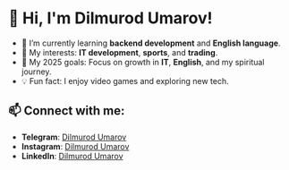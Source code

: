 # 👋 Hi, I'm Dilmurod Umarov!

- 🌱 I’m currently learning **backend development** and **English language**.
- 🚀 My interests: **IT development**, **sports**, and **trading**.
- 🎯 My 2025 goals: Focus on growth in **IT**, **English**, and my spiritual journey.
- 💡 Fun fact: I enjoy video games and exploring new tech.

## 📫 Connect with me:
- **Telegram**: [Dilmurod Umarov](https://t.me/dilmurod)
- **Instagram**: [Dilmurod Umarov](https://instagram.com/dilmurod)
- **LinkedIn**: [Dilmurod Umarov](https://linkedin.com/in/dilmurod)
